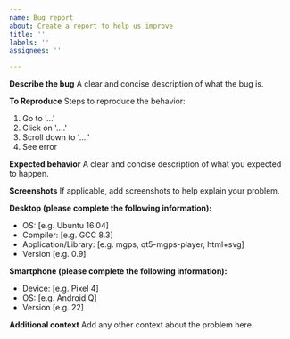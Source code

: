 ```yaml
---
name: Bug report
about: Create a report to help us improve
title: ''
labels: ''
assignees: ''

---
```


**Describe the bug**
A clear and concise description of what the bug is.

**To Reproduce**
Steps to reproduce the behavior:
1. Go to '...'
2. Click on '....'
3. Scroll down to '....'
4. See error

**Expected behavior**
A clear and concise description of what you expected to happen.

**Screenshots**
If applicable, add screenshots to help explain your problem.

**Desktop (please complete the following information):**
 - OS: [e.g. Ubuntu 16.04]
 - Compiler: [e.g. GCC 8.3]
 - Application/Library: [e.g. mgps, qt5-mgps-player, html+svg]
 - Version [e.g. 0.9]

**Smartphone (please complete the following information):**
 - Device: [e.g. Pixel 4]
 - OS: [e.g. Android Q]
 - Version [e.g. 22]

**Additional context**
Add any other context about the problem here.
